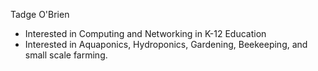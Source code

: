 Tadge O'Brien
- Interested in Computing and Networking in K-12 Education
- Interested in Aquaponics, Hydroponics, Gardening, Beekeeping, and small scale farming.
